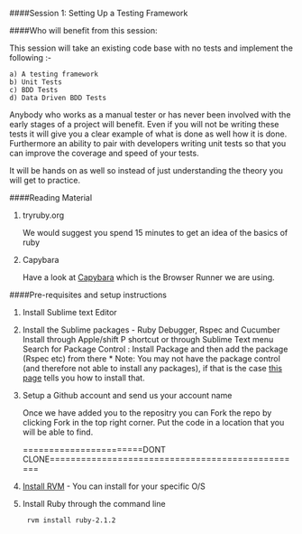 ####Session 1: Setting Up a Testing Framework

####Who will benefit from this session:

This session will take an existing code base with no tests and implement the following :- 

	a) A testing framework
	b) Unit Tests
	c) BDD Tests
	d) Data Driven BDD Tests

Anybody who works as a manual tester or has never been involved with the early stages of a project will benefit. Even if you will not be writing these tests it will give you a clear example of what is done as well how it is done. Furthermore an ability to pair with developers writing unit tests so that you can improve the coverage and speed of your tests.

It will be hands on as well so instead of just understanding the theory you will get to practice.

####Reading Material

1. tryruby.org 
	
	We would suggest you spend 15 minutes to get an idea of the basics of ruby

2. Capybara 

	Have a look at <a href="http://rubydoc.info/github/jnicklas/capybara/master#Using_Capybara_with_Cucumber" target="_blank">Capybara</a> which is the Browser Runner we are using.


####Pre-requisites and setup instructions

1. Install Sublime text Editor

2. Install the Sublime packages  - 
				Ruby Debugger, Rspec and Cucumber
				Install through Apple/shift P shortcut or through Sublime Text menu
				Search for Package Control : Install Package and then add the package (Rspec etc) from there
				* Note: You may not have the package control (and therefore not able to install any packages), if that is the case <a href="https://sublime.wbond.net/installation" target="_blank">this page</a> tells you how to install that.


3. Setup a Github account and send us your account name

	Once we have added you to the repositry you can Fork the repo by clicking Fork in the top right corner. Put the code in a location that you will be able to find.

	=======================DONT CLONE=================================================

4. <a href="http://rvm.io/rvm/install" target="_blank">Install RVM</a> - You can install for your specific O/S 
	

5. Install Ruby through the command line 

		rvm install ruby-2.1.2


